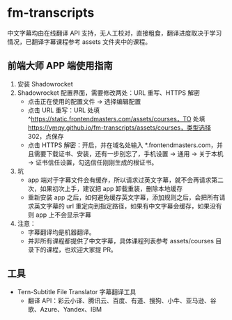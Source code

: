 # fm-transcripts

中文字幕均由在线翻译 API 支持，无人工校对，直接粗食，翻译进度取决于学习情况，已翻译字幕课程参考 assets 文件夹中的课程。

## 前端大师 APP 端使用指南

1. 安装 Shadowrocket
2. Shadowrocket 配置界面，需要修改两处：URL 重写、HTTPS 解密
    - 点击正在使用的配置文件 -> 选择编辑配置
    - 点击 URL 重写：URL 处填 ^https://static.frontendmasters.com/assets/courses，TO 处填 https://ymqy.github.io/fm-transcripts/assets/courses，类型选择 302，点保存
    - 点击 HTTPS 解密：开启，并在域名处输入 *.frontendmasters.com，并且需要下载证书、安装，还有一步别忘了，手机设置 -> 通用 -> 关于本机 -> 证书信任设置，勾选信任刚刚生成的根证书。
3. 坑
    - app 端对于字幕文件会有缓存，所以请求过英文字幕，就不会再请求第二次，如果初次上手，建议把 app 卸载重装，删除本地缓存
    - 重新安装 app 之后，如何避免缓存英文字幕，添加规则之后，会把所有请求英文字幕的 url 重定向到指定路径，如果有中文字幕会缓存，如果没有则 app 上不会显示字幕
4. 注意：
    - 字幕翻译均是机器翻译。
    - 并非所有课程都提供了中文字幕，具体课程列表参考 assets/courses 目录下的课程，也欢迎大家提 PR。


## 工具

- Tern-Subtitle File Translator 字幕翻译工具
    - 翻译 API：彩云小译、腾讯云、百度、有道、搜狗、小牛、亚马逊、谷歌、Azure、Yandex、IBM

